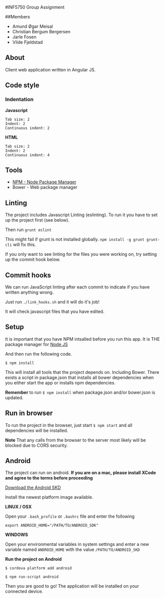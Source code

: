 #INF5750 Group Assignment

##Members
* Amund Øgar Meisal
* Christian Bergum Bergersen
* Jarle Fosen
* Vilde Fjeldstad

## About
Client web application written in Angular JS.

## Code style

### Indentation

**Javascript**
```
Tab size: 2
Indent: 2
Continuous indent: 2
```

**HTML**
```
Tab size: 2
Indent: 2
Continuous indent: 4
```

## Tools
* [NPM - Node Package Manager](http://nodejs.org/)
* Bower - Web package manager

## Linting

The project includes Javascript Linting (eslinting).
To run it you have to set up the project first (see below).

Then run `grunt eslint`

This might fail if grunt is not installed globally. `npm install -g grunt grunt-cli` will fix this.

If you only want to see linting for the files you were working on, try
setting up the commit hook below.

## Commit hooks

We can run JavaScript linting after each commit to indicate if you have
written anything wrong.

Just run `./link_hooks.sh` and it will do it's job!

It will check javascript files that you have edited.

## Setup

It is important that you have NPM intsalled before you run this app.
It is THE package manager for [Node JS](http://nodejs.org/)

And then run the following code.

```
$ npm install
```

This will install all tools that the project depends on. Including Bower.
There exists a script in package.json that installs all bower dependencies
when you either start the app or installs npm dependencies.

**Remember** to run `$ npm install` when package.json and/or bower.json is updated.

## Run in browser

To run the project in the browser, just start `$ npm start` and all
dependencies will be installed.

**Note** That any calls from the browser to the server most likely will be blocked due to CORS security.

## Android

The project can run on android. **If you are on a mac, please install XCode
and agree to the terms before proceeding**

[Download the Android SKD](http://developer.android.com/sdk/installing/index.html)

Install the newest platform image available.

**LINUX / OSX**

Open your `.bash_profile` or `.bashrc` file and enter the following

```
export ANDROID_HOME="/PATH/TO/ANDROID_SDK"
```

**WINDOWS**

Open your environmental variables in system settings and enter a new
variable named `ANDROID_HOME` with the value `/PATH/TO/ANDROID_SKD`

**Run the project on Android**

`$ cordova platform add android`

`$ npm run-script android`

Then you are good to go! The application will be installed on your connected device.
